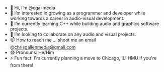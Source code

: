 - 👋 Hi, I’m @cga-media
- 👀 I’m interested in growing as a programmer and developer while working towards a career in audio-visual development.
- 🌱 I’m currently learning C++ while building audio and graphics software projects.
- 💞️ I’m looking to collaborate on any audio and visual projects.
- 📫 How to reach me ... shoot me an email @chrisgallenmedia@gmail.com
- 😄 Pronouns: He/Him
- ⚡ Fun fact: I'm currently planning a move to Chicago, IL! HMU if you're from there!

<!---
cga-media/cga-media is a ✨ special ✨ repository because its `README.md` (this file) appears on your GitHub profile.
You can click the Preview link to take a look at your changes.
--->
